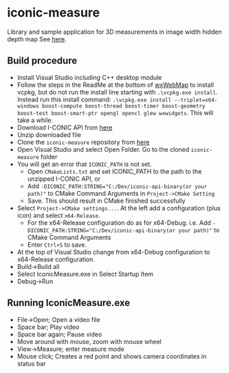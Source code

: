 # iconic-measure
Library and sample application for 3D measurements in image width hidden depth map
See [here](https://drive.google.com/file/d/1WKryW56hkotbfvl1B7s-fkTOKb_MrOiO/view?usp=share_link).
## Build procedure
* Install Visual Studio including C++ desktop module
* Follow the steps in the ReadMe at the bottom of [wxWebMap](https://github.com/I-CONIC-Vision-AB/wxWebMap) to install vcpkg, but do not run the install line starting with ```.\vcpkg.exe install```. Instead run this install command:
```.\vcpkg.exe install --triplet=x64-windows boost-compute boost-thread boost-timer boost-geometry boost-test boost-smart-ptr opengl opencl glew wxwidgets```. This will take a while. 
* Download I-CONIC API from [here](https://drive.google.com/file/d/1phWqDfITjaeuj5fQ7yT201WRIaH_maUk/view?usp=share_link)
* Unzip downloaded file
* Clone the ```iconic-measure``` repository from [here](https://github.com/I-CONIC-Vision-AB/iconic-measure)
* Open Visual Studio and select Open Folder. Go to the cloned ```iconic-measure``` folder
* You will get an error that ```ICONIC_PATH``` is not set. 
    * Open ```CMakeLists.txt``` and set ICONIC_PATH to the path to the unzipped I-CONIC API, or
    * Add ```-DICONIC_PATH:STRING="C:/Dev/iconic-api-binary(or your path)"``` to CMake Command Arguments in ```Project->CMake Setting```
    * Save. This should result in CMake finished successfully
* Select ```Project->CMake settings...```. At the left add a configuration (plus icon) and select ```x64-Release```. 
    * For the x64-Release configuration do as for x64-Debug. i.e. Add ```-DICONIC_PATH:STRING="C:/Dev/iconic-api-binary(or your path)"``` to CMake Command Arguments
    * Enter ```Ctrl+S``` to save. 
* At the top of Visual Studio change from x64-Debug configuration to x64-Release configuration.
* Build->Build all
* Select IconicMeasure.exe in Select Startup Item
* Debug->Run
## Running IconicMeasure.exe
* File->Open; Open a video file
* Space bar; Play video
* Space bar again; Pause video
* Move around with mouse, zoom with mouse wheel
* View->Measure; enter measure mode
* Mouse click; Creates a red point and shows camera coordinates in status bar 